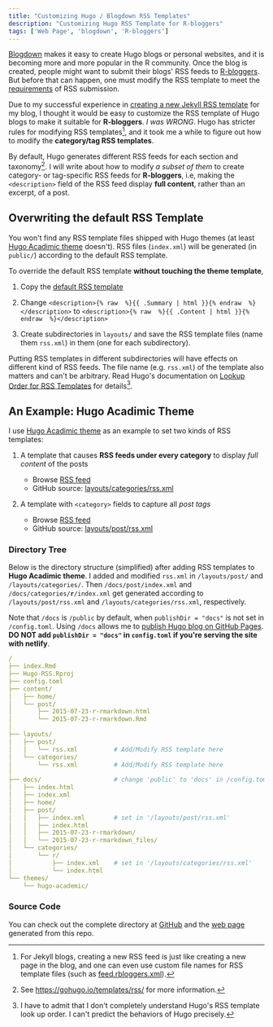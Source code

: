 ```yaml
---
title: "Customizing Hugo / Blogdown RSS Templates"
description: "Customizing Hugo RSS Template for R-bloggers"
tags: ['Web Page', 'blogdown', 'R-bloggers']
---
```


[Blogdown](https://github.com/rstudio/blogdown) makes it easy to create Hugo blogs or personal websites, and it is becoming more and more popular in the R community. Once the blog is created, people might want to submit their blogs' RSS feeds to [R-bloggers](https://www.r-bloggers.com/). But before that can happen, one must modify the RSS template to meet the [requirements](https://www.r-bloggers.com/add-your-blog/) of RSS submission.<!--more-->

Due to my successful experience in [creating a new Jekyll RSS template](/2018/08/02/rblogger-criteria.html) for my blog, I thought it would be easy to customize the RSS template of Hugo blogs to make it suitable for **R-bloggers**. _I was WRONG_. Hugo has stricter rules for modifying RSS templates[^jekyll], and it took me a while to figure out how to modify the **category/tag RSS templates**.

By default, Hugo generates different RSS feeds for each section and taxonomy[^hugodoc]. I will write about how to modify _a subset of them_ to create category- or tag-specific RSS feeds for **R-bloggers**, i.e, making the `<description>` field of the RSS feed display **full content**, rather than an excerpt, of a post.


## Overwriting the default RSS Template

You won't find any RSS template files shipped with Hugo themes (at least [Hugo Acadimic theme](https://github.com/gcushen/hugo-academic) doesn't). RSS files (`index.xml`) will be generated (in `public/`) according to the default RSS template. 

To override the default RSS template **without touching the theme template**, 

1. Copy the [default RSS template](https://gohugo.io/templates/rss/#the-embedded-rss-xml)

1. Change `<description>{% raw  %}{{ .Summary | html }}{% endraw  %}</description>` to `<description>{% raw  %}{{ .Content | html }}{% endraw  %}</description>`

1. Create subdirectories in `layouts/` and save the RSS template files (name them `rss.xml`) in them (one for each subdirectory).

Putting RSS templates in different subdirectories will have effects on different kind of RSS feeds. The file name (e.g. `rss.xml`) of the template also matters and can't be arbitrary. Read Hugo's documentation on [Lookup Order for RSS Templates](https://gohugo.io/templates/rss/#lookup-order-for-rss-templates) for details[^lookup].

## An Example: Hugo Acadimic Theme

I use [Hugo Acadimic theme](https://github.com/gcushen/hugo-academic) as an example to set two kinds of RSS templates:

1. A template that causes **RSS feeds under every category** to display _full content_ of the posts
    - Browse [RSS feed](https://liao961120.github.io/Hugo-RSS/categories/r/index.xml)
    - GitHub source: [layouts/categories/rss.xml](https://github.com/liao961120/Hugo-RSS/blob/master/layouts/categories/rss.xml)

1. A template with `<category>` fields to capture all _post tags_
    - Browse [RSS feed](https://liao961120.github.io/Hugo-RSS/post/index.xml)
    - GitHub source: [layouts/post/rss.xml](https://github.com/liao961120/Hugo-RSS/blob/master/layouts/post/rss.xml)


### Directory Tree

Below is the directory structure (simplified) after adding RSS templates to **Hugo Acadimic theme**. I added and modified `rss.xml` in `/layouts/post/` and `/layouts/categories/`. Then `/docs/post/index.xml` and <code>/docs/categories/<b>r</b>/index.xml</code> get generated according to `/layouts/post/rss.xml` and `/layouts/categories/rss.xml`, respectively.


Note that `/docs` is `/public` by default, when `publishDir = "docs"` is not set in `/config.toml`. Using `/docs` allows me to [publish Hugo blog on GitHub Pages](https://gohugo.io/hosting-and-deployment/hosting-on-github/). **DO NOT add `publishDir = "docs"` in `config.toml` if you're serving the site with netlify**.

```yaml
/
├── index.Rmd
├── Hugo-RSS.Rproj
├── config.toml
├── content/
│   ├── home/
│   └── post/
│       ├── 2015-07-23-r-rmarkdown.html
│       └── 2015-07-23-r-rmarkdown.Rmd
│
├── layouts/
│   ├── post/
│   │   └── rss.xml          # Add/Modify RSS template here
│   └── categories/
│       └── rss.xml          # Add/Modify RSS template here
│
├── docs/                    # change 'public' to 'docs' in /config.toml
│   ├── index.html
│   ├── index.xml
│   ├── home/
│   ├── post/
│   │   ├── index.xml        # set in '/layouts/post/rss.xml' 
│   │   ├── index.html
│   │   ├── 2015-07-23-r-rmarkdown/
│   │   └── 2015-07-23-r-rmarkdown_files/
│   └── categories/
│       └── r/
│           ├── index.xml    # set in '/layouts/categories/rss.xml'      
│           └── index.html
└── themes/
    └── hugo-academic/
```

### Source Code

You can check out the complete directory at [GitHub](https://github.com/liao961120/Hugo-RSS) and the [web page](https://liao961120.github.io/Hugo-RSS/) generated from this repo.




[^jekyll]: For Jekyll blogs, creating a new RSS feed is just like creating a new page in the blog, and one can even use custom file names for RSS template files (such as [feed.rbloggers.xml](https://github.com/liao961120/blog/blob/master/feed.rbloggers.xml)).

[^hugodoc]: See <https://gohugo.io/templates/rss/> for more information.

[^lookup]: I have to admit that I don't completely understand Hugo's RSS template look up order. I can't predict the behaviors of Hugo precisely.